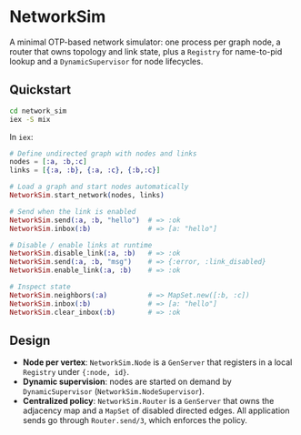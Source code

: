 # NetworkSim

A minimal OTP-based network simulator: one process per graph node, a router that owns
topology and link state, plus a `Registry` for name-to-pid lookup and a `DynamicSupervisor`
for node lifecycles.

## Quickstart

```bash
cd network_sim
iex -S mix
```

In `iex`:

```elixir
# Define undirected graph with nodes and links
nodes = [:a, :b,:c]
links = [{:a, :b}, {:a, :c}, {:b,:c}]

# Load a graph and start nodes automatically
NetworkSim.start_network(nodes, links)

# Send when the link is enabled
NetworkSim.send(:a, :b, "hello")  # => :ok
NetworkSim.inbox(:b)              # => [a: "hello"]

# Disable / enable links at runtime
NetworkSim.disable_link(:a, :b)   # => :ok
NetworkSim.send(:a, :b, "msg")    # => {:error, :link_disabled}
NetworkSim.enable_link(:a, :b)    # => :ok

# Inspect state
NetworkSim.neighbors(:a)          # => MapSet.new([:b, :c])
NetworkSim.inbox(:b)              # => [a: "hello"]
NetworkSim.clear_inbox(:b)        # => :ok
```

## Design

- **Node per vertex**: `NetworkSim.Node` is a `GenServer` that registers in a local `Registry`
  under `{:node, id}`.
- **Dynamic supervision**: nodes are started on demand by `DynamicSupervisor` (`NetworkSim.NodeSupervisor`).
- **Centralized policy**: `NetworkSim.Router` is a `GenServer` that owns the adjacency map and a `MapSet`
  of disabled directed edges. All application sends go through `Router.send/3`, which enforces the policy.
